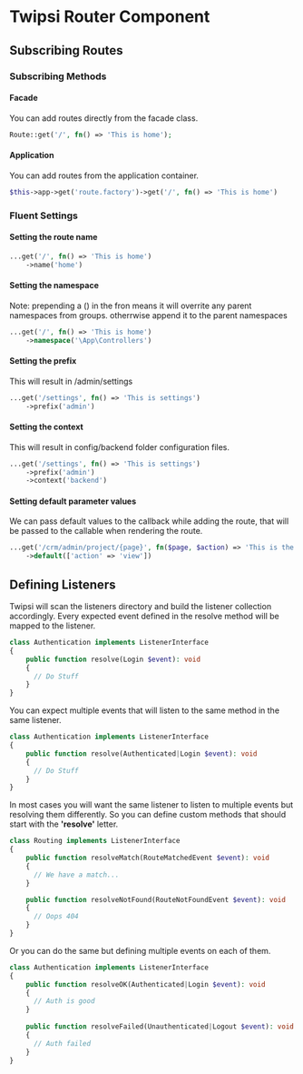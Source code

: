 # Twipsi Router Component

## Subscribing Routes

### Subscribing Methods

#### Facade

You can add routes directly from the facade class.

```php
Route::get('/', fn() => 'This is home');
```

#### Application

You can add routes from the application container.

```php
$this->app->get('route.factory')->get('/', fn() => 'This is home')
```

### Fluent Settings

#### Setting the route name

```php
...get('/', fn() => 'This is home')
    ->name('home')
```

#### Setting the namespace

Note: prepending a (\) in the fron means it will overrite
any parent namespaces from groups. otherrwise append it to the parent namespaces

```php
...get('/', fn() => 'This is home')
    ->namespace('\App\Controllers')
```

#### Setting the prefix

This will result in /admin/settings

```php
...get('/settings', fn() => 'This is settings')
    ->prefix('admin')
```

#### Setting the context

This will result in config/backend folder configuration files.

```php
...get('/settings', fn() => 'This is settings')
    ->prefix('admin')
    ->context('backend')
```

#### Setting default parameter values

We can pass default values to the callback while adding the route,
that will be passed to the callable when rendering the route.

```php
...get('/crm/admin/project/{page}', fn($page, $action) => 'This is the project module')
    ->default(['action' => 'view'])
```

## Defining Listeners

Twipsi will scan the listeners directory and build the listener
collection accordingly. Every expected event defined in the resolve
method will be mapped to the listener.

```php
class Authentication implements ListenerInterface
{
    public function resolve(Login $event): void
    {
      // Do Stuff
    }
}
```
You can expect multiple events that will listen to the same method
in the same listener.

```php
class Authentication implements ListenerInterface
{
    public function resolve(Authenticated|Login $event): void
    {
      // Do Stuff
    }
}
```
In most cases you will want the same listener to listen to multiple
events but resolving them differently.
So you can define custom methods
that should start with the <b>'resolve'</b> letter.

```php
class Routing implements ListenerInterface
{
    public function resolveMatch(RouteMatchedEvent $event): void
    {
      // We have a match...
    }

    public function resolveNotFound(RouteNotFoundEvent $event): void
    {
      // Oops 404
    }
}
```
Or you can do the same but defining multiple events on each of them.
```php
class Authentication implements ListenerInterface
{
    public function resolveOK(Authenticated|Login $event): void
    {
      // Auth is good
    }
    
    public function resolveFailed(Unauthenticated|Logout $event): void
    {
      // Auth failed
    }
}
```